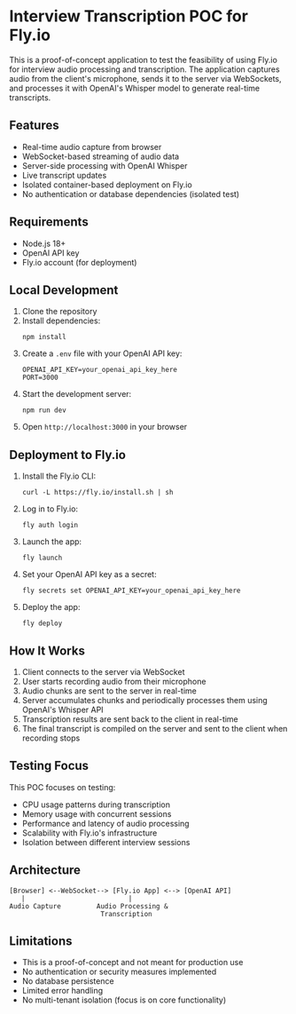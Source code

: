 # Interview Transcription POC for Fly.io

This is a proof-of-concept application to test the feasibility of using Fly.io for interview audio processing and transcription. The application captures audio from the client's microphone, sends it to the server via WebSockets, and processes it with OpenAI's Whisper model to generate real-time transcripts.

## Features

- Real-time audio capture from browser
- WebSocket-based streaming of audio data
- Server-side processing with OpenAI Whisper
- Live transcript updates
- Isolated container-based deployment on Fly.io
- No authentication or database dependencies (isolated test)

## Requirements

- Node.js 18+
- OpenAI API key
- Fly.io account (for deployment)

## Local Development

1. Clone the repository
2. Install dependencies:
   ```
   npm install
   ```
3. Create a `.env` file with your OpenAI API key:
   ```
   OPENAI_API_KEY=your_openai_api_key_here
   PORT=3000
   ```
4. Start the development server:
   ```
   npm run dev
   ```
5. Open `http://localhost:3000` in your browser

## Deployment to Fly.io

1. Install the Fly.io CLI:
   ```
   curl -L https://fly.io/install.sh | sh
   ```

2. Log in to Fly.io:
   ```
   fly auth login
   ```

3. Launch the app:
   ```
   fly launch
   ```

4. Set your OpenAI API key as a secret:
   ```
   fly secrets set OPENAI_API_KEY=your_openai_api_key_here
   ```

5. Deploy the app:
   ```
   fly deploy
   ```

## How It Works

1. Client connects to the server via WebSocket
2. User starts recording audio from their microphone
3. Audio chunks are sent to the server in real-time
4. Server accumulates chunks and periodically processes them using OpenAI's Whisper API
5. Transcription results are sent back to the client in real-time
6. The final transcript is compiled on the server and sent to the client when recording stops

## Testing Focus

This POC focuses on testing:

- CPU usage patterns during transcription
- Memory usage with concurrent sessions
- Performance and latency of audio processing
- Scalability with Fly.io's infrastructure
- Isolation between different interview sessions

## Architecture

```
[Browser] <--WebSocket--> [Fly.io App] <--> [OpenAI API]
   |                          |
Audio Capture         Audio Processing &
                       Transcription
```

## Limitations

- This is a proof-of-concept and not meant for production use
- No authentication or security measures implemented
- No database persistence
- Limited error handling
- No multi-tenant isolation (focus is on core functionality) 